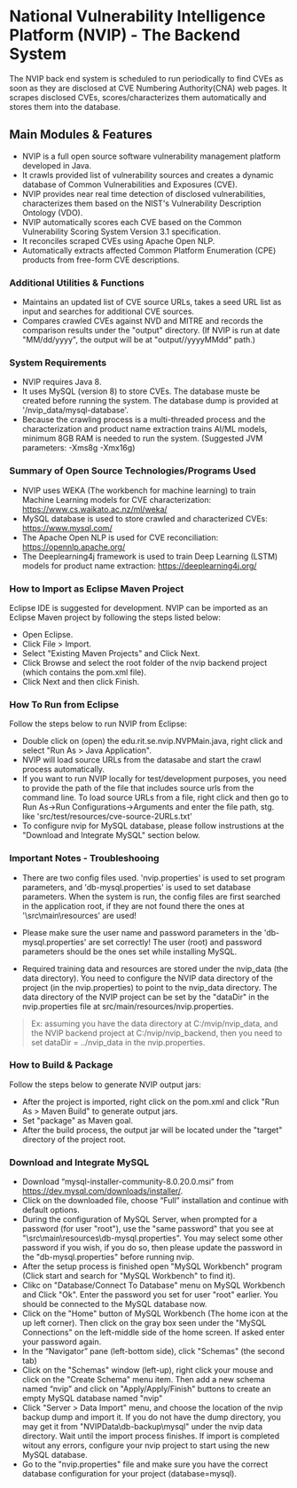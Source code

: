 
# National Vulnerability Intelligence Platform (NVIP) - The Backend System
The NVIP back end system is scheduled to run periodically to find CVEs as soon as they are disclosed at CVE Numbering Authority(CNA) web pages. 
It scrapes disclosed CVEs, scores/characterizes them automatically and stores them into the database.

## Main Modules & Features
* NVIP is a full open source software vulnerability management platform developed in Java.
* It crawls provided list of vulnerability sources and creates a dynamic database of Common Vulnerabilities and Exposures (CVE). 
* NVIP provides near real time detection of disclosed vulnerabilities, characterizes them based on the NIST's Vulnerability Description Ontology (VDO). 
* NVIP automatically scores each CVE based on the Common Vulnerability Scoring System Version 3.1 specification.
* It reconciles scraped CVEs using Apache Open NLP. 
* Automatically extracts affected Common Platform Enumeration (CPE) products from free-form CVE descriptions.

### Additional Utilities & Functions
* Maintains an updated list of CVE source URLs, takes a seed URL list as input and searches for additional CVE sources. 
* Compares crawled CVEs against NVD and MITRE and records the comparison results under the "output" directory. 
(If NVIP is run at date "MM/dd/yyyy", the output will be at "output//yyyyMMdd" path.) 

### System Requirements
* NVIP requires Java 8.
* It uses MySQL (version 8) to store CVEs. The database muste be created before running the system. The database dump is provided at '/nvip_data/mysql-database'. 
* Because the crawling process is a multi-threaded process and the characterization and product name extraction trains AI/ML models, minimum 8GB RAM is needed to run the system.
(Suggested JVM parameters: -Xms8g -Xmx16g) 

### Summary of Open Source Technologies/Programs Used
* NVIP uses WEKA (The workbench for machine learning) to train Machine Learning models for CVE characterization: https://www.cs.waikato.ac.nz/ml/weka/
* MySQL database is used to store crawled and characterized CVEs: https://www.mysql.com/
* The Apache Open NLP is used for CVE reconciliation: https://opennlp.apache.org/ 
* The Deeplearning4j framework is used to train Deep Learning (LSTM) models for product name extraction: https://deeplearning4j.org/

### How to Import as Eclipse Maven Project
Eclipse IDE is suggested for development.
NVIP can be imported as an Eclipse Maven project by following the steps listed below:

* Open Eclipse.
* Click File > Import.
* Select "Existing Maven Projects" and Click Next.
* Click Browse and select the root folder of the nvip backend project (which contains the pom.xml file).
* Click Next and then click Finish. 

### How To Run from Eclipse
Follow the steps below to run NVIP from Eclipse:

* Double click on (open) the edu.rit.se.nvip.NVPMain.java, right click and select "Run As > Java Application".
* NVIP will load source URLs from the datasabe and start the crawl process automatically.
* If you want to run NVIP locally for test/development purposes, you need to provide the path of the file that includes source urls from the command line. 
To load source URLs from a file, right click and then go to Run As->Run Configurations->Arguments and enter the file path, stg. like 'src/test/resources/cve-source-2URLs.txt'
* To configure nvip for MySQL database, please follow instrustions at the "Download and Integrate MySQL" section below.

### Important Notes - Troubleshooing
- There are two config files used. 'nvip.properties' is used to set program parameters, and 'db-mysql.properties' is used to set database parameters. 
When the system is run, the config files are first searched in the application root, if they are not found there the ones at '\src\main\resources' are used!

- Please make sure the user name and password parameters in the 'db-mysql.properties' are set correctly! The user (root) and password parameters should be the ones set while installing MySQL.   

- Required training data and resources are stored under the nvip_data (the data directory). You need to configure the NVIP data directory of the project (in the nvip.properties) to point to the nvip_data directory. 
The data directory of the NVIP project can be set by the "dataDir" in the nvip.properties file at src/main/resources/nvip.properties.
> Ex: assuming you have the data directory at C:/mvip/nvip_data, and the NVIP backend project at C:/nvip/nvip_backend, then you need to set dataDir = ../nvip_data in the nvip.properties.

### How to Build & Package
Follow the steps below to generate NVIP output jars:

* After the project is imported, right click on the pom.xml and click "Run As > Maven Build" to generate output jars. 
* Set "package" as Maven goal.
* After the build process, the output jar will be located under the "target" directory of the project root.

### Download and Integrate MySQL
* Download “mysql-installer-community-8.0.20.0.msi” from  https://dev.mysql.com/downloads/installer/.
* Click on the downloaded file, choose “Full” installation and continue with default options.
* During the configuration of MySQL Server, when prompted for a password (for user "root"), use the "same password" that you see at "\src\main\resources\db-mysql.properties". You may select some other password if you wish, if you do so, then please update the password in the "db-mysql.properties" before running nvip.
* After the setup process is finished open "MySQL Workbench" program (Click start and search for "MySQL Workbench" to find it).
* Clikc on "Database/Connect To Database" menu on MySQL Workbench and Click "Ok". Enter the password you set for user "root" earlier. You should be connected to the MySQL database now.
* Click on the "Home" button of MySQL Workbench (The home icon at the up left corner). Then click on the gray box seen under the "MySQL Connections" on the left-middle side of the home screen. If asked enter your password again. 
* In the “Navigator” pane (left-bottom side), click "Schemas" (the second tab)
* Click on the "Schemas" window (left-up), right click your mouse and click on the "Create Schema" menu item. Then add a new schema named “nvip” and click on "Apply/Apply/Finish" buttons to create an empty MySQL database named "nvip"
* Click "Server > Data Import" menu, and choose the location of the nvip backup dump and import it. If you do not have the dump directory, you may get it from "NVIPData\db-backup\mysql\" under the nvip data directory. Wait until the import process finishes. If import is completed witout any errors, configure your nvip project to start using the new MySQL database.
* Go to the "nvip.properties" file and make sure you have the correct database configuration for your project (database=mysql).
